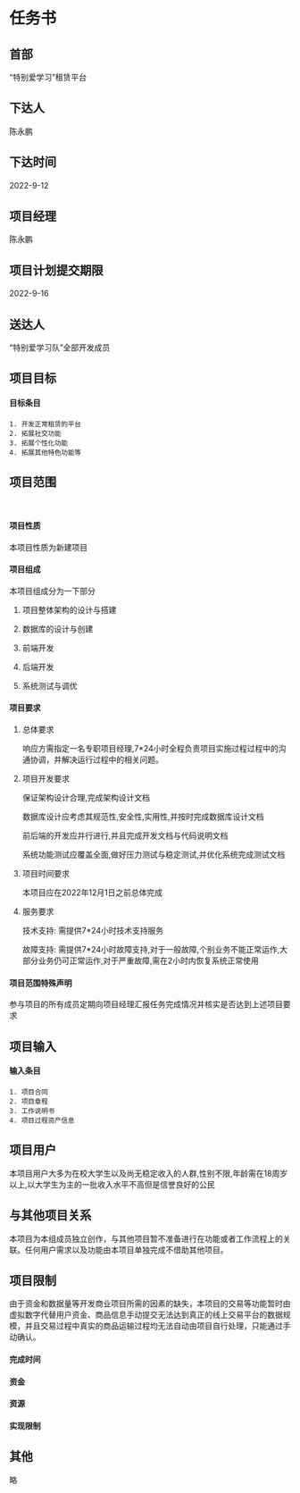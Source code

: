 # 任务书


## 首部
“特别爱学习”租赁平台

## 下达人
陈永鹏

## 下达时间
2022-9-12　

## 项目经理
陈永鹏

## 项目计划提交期限
2022-9-16　

## 送达人
“特别爱学习队”全部开发成员

## 项目目标
#### 目标条目
	1. 开发正常租赁的平台 
	2. 拓展社交功能
	3. 拓展个性化功能
	4. 拓展其他特色功能等


## 项目范围


​	
#### 项目性质


本项目性质为新建项目

#### 项目组成

本项目组成分为一下部分

1. 项目整体架构的设计与搭建

2. 数据库的设计与创建

3. 前端开发

4. 后端开发

5. 系统测试与调优

#### 项目要求

1. 总体要求 

   响应方需指定一名专职项目经理,7*24小时全程负责项目实施过程过程中的沟通协调，并解决运行过程中的相关问题。

2. 项目开发要求

   保证架构设计合理,完成架构设计文档

   数据库设计应考虑其规范性,安全性,实用性,并按时完成数据库设计文档

   前后端的开发应并行进行,并且完成开发文档与代码说明文档

   系统功能测试应覆盖全面,做好压力测试与稳定测试,并优化系统完成测试文档

3. 项目时间要求

   本项目应在2022年12月1日之前总体完成

   

4. 服务要求

   技术支持: 需提供7*24小时技术支持服务

   故障支持: 需提供7*24小时故障支持,对于一般故障,个别业务不能正常运作,大部分业务仍可正常运作,对于严重故障,需在2小时内恢复系统正常使用

#### 项目范围特殊声明

参与项目的所有成员定期向项目经理汇报任务完成情况并核实是否达到上述项目要求

## 项目输入
#### 输入条目
	1. 项目合同
	2. 项目章程
	3. 工作说明书
	4. 项目过程资产信息

## 项目用户

本项目用户大多为在校大学生以及尚无稳定收入的人群,性别不限,年龄需在18周岁以上,以大学生为主的一批收入水平不高但是信誉良好的公民


## 与其他项目关系
本项目为本组成员独立创作，与其他项目暂不准备进行在功能或者工作流程上的关联。任何用户需求以及功能由本项目单独完成不借助其他项目。

## 项目限制
由于资金和数据量等开发商业项目所需的因素的缺失，本项目的交易等功能暂时由虚拟数字代替用户资金、商品信息手动提交无法达到真正的线上交易平台的数据规模，并且交易过程中真实的商品运输过程均无法自动由项目自行处理，只能通过手动确认。
	
#### 完成时间


#### 资金


#### 资源


#### 实现限制



## 其他
略
